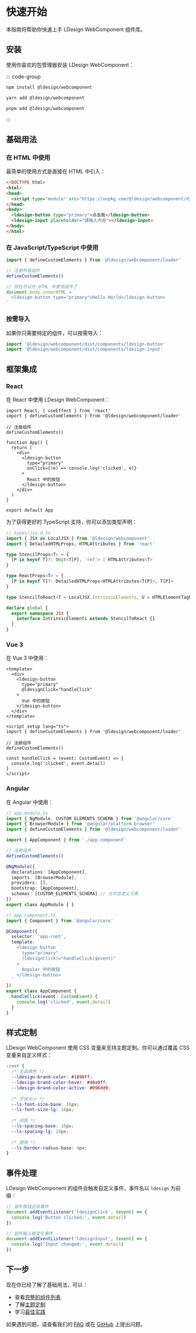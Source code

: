 # 快速开始

本指南将帮助你快速上手 LDesign WebComponent 组件库。

## 安装

使用你喜欢的包管理器安装 LDesign WebComponent：

::: code-group

```bash [npm]
npm install @ldesign/webcomponent
```

```bash [yarn]
yarn add @ldesign/webcomponent
```

```bash [pnpm]
pnpm add @ldesign/webcomponent
```

:::

## 基础用法

### 在 HTML 中使用

最简单的使用方式是直接在 HTML 中引入：

```html
<!DOCTYPE html>
<html>
<head>
  <script type="module" src="https://unpkg.com/@ldesign/webcomponent/dist/ldesign-webcomponent/ldesign-webcomponent.esm.js"></script>
</head>
<body>
  <ldesign-button type="primary">点击我</ldesign-button>
  <ldesign-input placeholder="请输入内容"></ldesign-input>
</body>
</html>
```

### 在 JavaScript/TypeScript 中使用

```typescript
import { defineCustomElements } from '@ldesign/webcomponent/loader'

// 注册所有组件
defineCustomElements()

// 现在可以在 HTML 中使用组件了
document.body.innerHTML = `
  <ldesign-button type="primary">Hello World</ldesign-button>
`
```

### 按需导入

如果你只需要特定的组件，可以按需导入：

```typescript
import '@ldesign/webcomponent/dist/components/ldesign-button'
import '@ldesign/webcomponent/dist/components/ldesign-input'
```

## 框架集成

### React

在 React 中使用 LDesign WebComponent：

```tsx
import React, { useEffect } from 'react'
import { defineCustomElements } from '@ldesign/webcomponent/loader'

// 注册组件
defineCustomElements()

function App() {
  return (
    <div>
      <ldesign-button 
        type="primary" 
        onClick={(e) => console.log('clicked', e)}
      >
        React 中的按钮
      </ldesign-button>
    </div>
  )
}

export default App
```

为了获得更好的 TypeScript 支持，你可以添加类型声明：

```typescript
// types/jsx.d.ts
import { JSX as LocalJSX } from '@ldesign/webcomponent'
import { DetailedHTMLProps, HTMLAttributes } from 'react'

type StencilProps<T> = {
  [P in keyof T]?: Omit<T[P], 'ref'> | HTMLAttributes<T>
}

type ReactProps<T> = {
  [P in keyof T]?: DetailedHTMLProps<HTMLAttributes<T[P]>, T[P]>
}

type StencilToReact<T = LocalJSX.IntrinsicElements, U = HTMLElementTagNameMap> = StencilProps<T> & ReactProps<U>

declare global {
  export namespace JSX {
    interface IntrinsicElements extends StencilToReact {}
  }
}
```

### Vue 3

在 Vue 3 中使用：

```vue
<template>
  <div>
    <ldesign-button 
      type="primary" 
      @ldesignClick="handleClick"
    >
      Vue 中的按钮
    </ldesign-button>
  </div>
</template>

<script setup lang="ts">
import { defineCustomElements } from '@ldesign/webcomponent/loader'

// 注册组件
defineCustomElements()

const handleClick = (event: CustomEvent) => {
  console.log('clicked', event.detail)
}
</script>
```

### Angular

在 Angular 中使用：

```typescript
// app.module.ts
import { NgModule, CUSTOM_ELEMENTS_SCHEMA } from '@angular/core'
import { BrowserModule } from '@angular/platform-browser'
import { defineCustomElements } from '@ldesign/webcomponent/loader'

import { AppComponent } from './app.component'

// 注册组件
defineCustomElements()

@NgModule({
  declarations: [AppComponent],
  imports: [BrowserModule],
  providers: [],
  bootstrap: [AppComponent],
  schemas: [CUSTOM_ELEMENTS_SCHEMA] // 允许自定义元素
})
export class AppModule { }
```

```typescript
// app.component.ts
import { Component } from '@angular/core'

@Component({
  selector: 'app-root',
  template: `
    <ldesign-button 
      type="primary" 
      (ldesignClick)="handleClick($event)"
    >
      Angular 中的按钮
    </ldesign-button>
  `
})
export class AppComponent {
  handleClick(event: CustomEvent) {
    console.log('clicked', event.detail)
  }
}
```

## 样式定制

LDesign WebComponent 使用 CSS 变量来支持主题定制。你可以通过覆盖 CSS 变量来自定义样式：

```css
:root {
  /* 主品牌色 */
  --ldesign-brand-color: #1890ff;
  --ldesign-brand-color-hover: #40a9ff;
  --ldesign-brand-color-active: #096dd9;
  
  /* 字体大小 */
  --ls-font-size-base: 16px;
  --ls-font-size-lg: 18px;
  
  /* 间距 */
  --ls-spacing-base: 16px;
  --ls-spacing-lg: 24px;
  
  /* 圆角 */
  --ls-border-radius-base: 4px;
}
```

## 事件处理

LDesign WebComponent 的组件会触发自定义事件，事件名以 `ldesign` 为前缀：

```javascript
// 监听按钮点击事件
document.addEventListener('ldesignClick', (event) => {
  console.log('Button clicked:', event.detail)
})

// 监听输入框变化事件
document.addEventListener('ldesignInput', (event) => {
  console.log('Input changed:', event.detail)
})
```

## 下一步

现在你已经了解了基础用法，可以：

- 查看[完整的组件列表](/components/button)
- 了解[主题定制](/guide/theming)
- 学习[最佳实践](/guide/best-practices)

如果遇到问题，请查看我们的 [FAQ](/guide/faq) 或在 [GitHub](https://github.com/ldesign/webcomponent/issues) 上提出问题。
